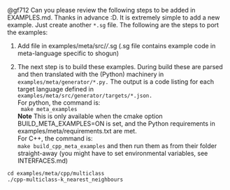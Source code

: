 @gf712 Can you please review the following steps to be added in EXAMPLES.md. Thanks in advance :D.
It is extremely simple to add a new example. Just create another `*.sg` file. The following are the steps to port the examples:

1. Add file in examples/meta/src/*/*.sg (.sg file contains example code in meta-language specific to shogun)

2. The next step is to build these examples. During build these are parsed and then translated with the (Python) machinery in ```examples/meta/generator/*.py.``` The output is a code listing for each target language defined in ```examples/meta/src/generator/targets/*.json.```   
For python, the command is:   
``` make meta_examples```    
**Note** This is only available when the cmake option BUILD_META_EXAMPLES=ON is set, and the Python requirements in examples/meta/requirements.txt are met.  
For C++, the command is:  
```make build_cpp_meta_examples``` and then run them as from their folder straight-away (you might have to set environmental variables, see INTERFACES.md)  
```
cd examples/meta/cpp/multiclass
./cpp-multiclass-k_nearest_neighbours
```
